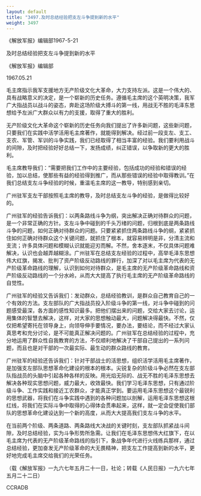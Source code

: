 ```yaml
---
layout: default
title: "3497.及时总结经验把支左斗争提到新的水平"
weight: 3497
---
```


《解放军报》编辑部1967-5-21

及时总结经验把支左斗争提到新的水平

《解放军报》编辑部

1967.05.21

毛主席指示我军支援地方无产阶级文化大革命，大力支持左派。这是一个伟大的、具有战略意义的决定，是一个崭新的历史任务。遵循毛主席的这个英明决策，我军广大指战员以战斗的姿态，奔赴这场阶级大搏斗的第一线，用战无不胜的毛泽东思想给予左派广大群众以有力的支援，取得了重大的胜利。

无产阶级文化大革命这个崭新的历史任务向我们提出了许多新问题，这些新问题，只要我们在实践中活学活用毛主席著作，就能得到解决。经过前一段支左、支工、支农、军管、军训的斗争实践，我们已经取得了相当丰富的经验。我们要利用战斗的间隙，及时把经验好好总结一下，发扬成绩，纠正错误，以争取新的更大的胜利。

毛主席教导我们：“需要把我们工作中的主要经验，包括成功的经验和错误的经验，加以总结，使那些有益的经验得到推广，而从那些错误的经验中取得教训。”在我们总结支左斗争经验的时候，重温毛主席的这一教导，特别感到亲切。

广州驻军支左干部按照毛主席的教导，及时总结支左斗争的经验，是做得比较好的。

广州驻军的经验告诉我们：以两条路线斗争为纲，突出解决正确对待群众的问题，是一个非常正确的方针。支左斗争中碰到的千头万绪的问题，归根到底是两条路线斗争的问题，如何正确对待群众的问题。只要紧紧抓住两条路线斗争的纲，紧紧抓住如何正确对待群众这个关键问题，就抓住了根本，就容易辨明是非，分清主流和支流；许多具体问题和模糊认识就能迎刃而解。不然，舍本逐末，不仅具体问题难解决，认识也会越弄越糊涂。广州驻军在总结支左经验的过程中，高举毛泽东思想伟大红旗，揭发、批判了资产阶级反动路线的罪行，加深了对以毛主席为代表的无产阶级革命路线的理解，认识到如何对待群众，是毛主席的无产阶级革命路线和资产阶级反动路线的一个分水岭，从而大大提高了执行毛主席的无产阶级革命路线的自觉性。

广州驻军的经验又告诉我们：发动群众，总结经验教训，是群众自己教育自己的一个有效的方法。支左部队的广大指战员投入阶级斗争的第一线，对斗争中碰到的问题感受最深，各方面的感性知识最多。把他们摆出来的问题，交给大家去讨论，运用集体的智慧去解决，这样，对大家的思想触动最大，问题解决得最快。不然，仅仅把希望寄托在领导身上，向领导伸手要情况，要办法，要结论，而不经过大家认真思考和充分讨论，是不可能真正解决问题的。广州驻军在总结经验的过程中，充分地运用了群众性自我教育的方法，不仅顺利地解决了干部自己提出的一系列问题，而且也是对干部的一次最实际、最生动的群众路线的教育。

广州驻军的经验还告诉我们：针对干部战士的活思想，组织活学活用毛主席著作，是加强支左部队思想革命化建设的根本的根本。尖锐复杂的阶级斗争必然在支左部队指战员的头脑中引起各种各样的反映。用光焰无际的、战无不胜的毛泽东思想去解决各种现实思想问题，威力最大，收效最快。我们学习毛泽东思想，只有通过阶级斗争、工作实践和接近工农群众，才能真正学到。要运用毛泽东思想这个最锐利的思想武器，将我们在斗争实践中遇到的各种问题加以剖解，运用毛泽东思想这根红线，将我们在实际斗争中取得的心得体会贯串起来，这样，就一定会促使我们部队的思想革命化建设达到一个新的高度，从而大大提高我们支左斗争的水平。

在当前两个阶级、两条道路、两条路线大决战的关键时刻，支左部队抓紧战斗间隙，及时总结经验，实为斗争形势所急需。让我们在毛泽东思想伟大红旗下，在以毛主席为代表的无产阶级革命路线的指引下，象战争年代进行火线练兵那样，通过总结经验，更加奋发无产阶级革命的大无畏精神，把支左工作提高到新的水平，更好地完成毛主席交给我们的光荣任务。

（载《解放军报》一九六七年五月二十一日，社论；转载《人民日报》一九六七年五月二十二日）

CCRADB

